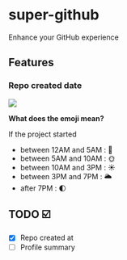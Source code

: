 # super-github

Enhance your GitHub experience

## Features

### **Repo created date**

![](https://i.imgur.com/jtbQWHz.png)

**What does the emoji mean?**

If the project started

- between 12AM and 5AM : 🌙
- between 5AM and 10AM : 🌞
- between 10AM and 3PM : ☀️
- between 3PM and 7PM : 🌥
- after 7PM :  🌓

## TODO :ballot_box_with_check:

- [x] Repo created at
- [ ] Profile summary